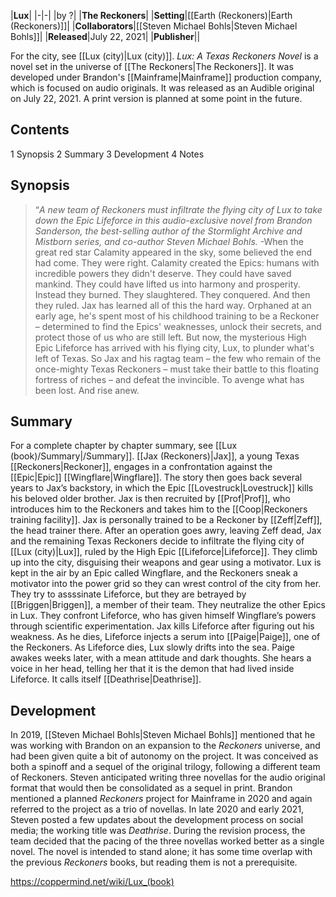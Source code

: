 |**Lux**|
|-|-|
|by ?|
|**The Reckoners**|
|**Setting**|[[Earth (Reckoners)\|Earth (Reckoners)]]|
|**Collaborators**|[[Steven Michael Bohls\|Steven Michael Bohls]]|
|**Released**|July 22, 2021|
|**Publisher**||

For the city, see [[Lux (city)\|Lux (city)]].
*Lux: A Texas Reckoners Novel* is a novel set in the universe of [[The Reckoners\|The Reckoners]]. It was developed under Brandon's [[Mainframe\|Mainframe]] production company, which is focused on audio originals. It was released as an Audible original on July 22, 2021. A print version is planned at some point in the future.

## Contents

1 Synopsis
2 Summary
3 Development
4 Notes


## Synopsis
>“*A new team of Reckoners must infiltrate the flying city of Lux to take down the Epic Lifeforce in this audio-exclusive novel from Brandon Sanderson, the best-selling author of the Stormlight Archive and Mistborn series, and co-author Steven Michael Bohls.*
\-When the great red star Calamity appeared in the sky, some believed the end had come. They were right.
Calamity created the Epics: humans with incredible powers they didn't deserve.
They could have saved mankind. They could have lifted us into harmony and prosperity. Instead they burned. They slaughtered. They conquered. And then they ruled.
Jax has learned all of this the hard way. Orphaned at an early age, he's spent most of his childhood training to be a Reckoner – determined to find the Epics' weaknesses, unlock their secrets, and protect those of us who are still left.
But now, the mysterious High Epic Lifeforce has arrived with his flying city, Lux, to plunder what's left of Texas. So Jax and his ragtag team – the few who remain of the once-mighty Texas Reckoners – must take their battle to this floating fortress of riches – and defeat the invincible.
To avenge what has been lost. And rise anew.


## Summary
For a complete chapter by chapter summary, see [[Lux (book)/Summary\|/Summary]].
[[Jax (Reckoners)\|Jax]], a young Texas [[Reckoners\|Reckoner]], engages in a confrontation against the [[Epic\|Epic]] [[Wingflare\|Wingflare]]. The story then goes back several years to Jax’s backstory, in which the Epic [[Lovestruck\|Lovestruck]] kills his beloved older brother. Jax is then recruited by [[Prof\|Prof]], who introduces him to the Reckoners and takes him to the [[Coop\|Reckoners training facility]]. Jax is personally trained to be a Reckoner by [[Zeff\|Zeff]], the head trainer there. After an operation goes awry, leaving Zeff dead, Jax and the remaining Texas Reckoners decide to infiltrate the flying city of [[Lux (city)\|Lux]], ruled by the High Epic [[Lifeforce\|Lifeforce]].
They climb up into the city, disguising their weapons and gear using a motivator. Lux is kept in the air by an Epic called Wingflare, and the Reckoners sneak a motivator into the power grid so they can wrest control of the city from her. They try to assssinate Lifeforce, but they are betrayed by [[Briggen\|Briggen]], a member of their team. They neutralize the other Epics in Lux. They confront Lifeforce, who has given himself Wingflare’s powers through scientific experimentation. Jax kills Lifeforce after figuring out his weakness. As he dies, Lifeforce injects a serum into [[Paige\|Paige]], one of the Reckoners. As Lifeforce dies, Lux slowly drifts into the sea. Paige awakes weeks later, with a mean attitude and dark thoughts. She hears a voice in her head, telling her that it is the demon that had lived inside Lifeforce. It calls itself [[Deathrise\|Deathrise]].

## Development
In 2019, [[Steven Michael Bohls\|Steven Michael Bohls]] mentioned that he was working with Brandon on an expansion to the *Reckoners* universe, and had been given quite a bit of autonomy on the project. It was conceived as both a spinoff and a sequel of the original trilogy, following a different team of Reckoners. Steven anticipated writing three novellas for the audio original format that would then be consolidated as a sequel in print.
Brandon mentioned a planned *Reckoners* project for Mainframe in 2020 and again referred to the project as a trio of novellas. In late 2020 and early 2021, Steven posted a few updates about the development process on social media; the working title was *Deathrise*. During the revision process, the team decided that the pacing of the three novellas worked better as a single novel. The novel is intended to stand alone; it has some time overlap with the previous *Reckoners* books, but reading them is not a prerequisite.



https://coppermind.net/wiki/Lux_(book)